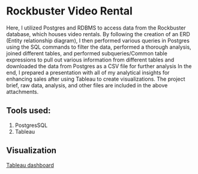 # Rockbuster Video Rental
Here, I utilized Postgres and RDBMS to access data from the Rockbuster database,
which houses video rentals.
By following the creation of an ERD (Entity relationship diagram), I then
performed various queries in Postgres using the SQL commands to filter the data,
performed a thorough analysis, joined different tables, and performed
subqueries/Common table expressions to pull out various information from
different tables and downloaded the data from Postgres as a CSV file for further
analysis
In the end, I prepared a presentation with all of my analytical insights for
enhancing sales after using Tableau to create visualizations.
The project brief, raw data, analysis, and other files are included in the above
attachments.

## Tools used:
1. PostgresSQL
2. Tableau

## Visualization
[Tableau dashboard](https://public.tableau.com/app/profile/padmasini.venugopal/viz/Task3_10-Rockbusterpresentation/Salesbygeographicregions)
